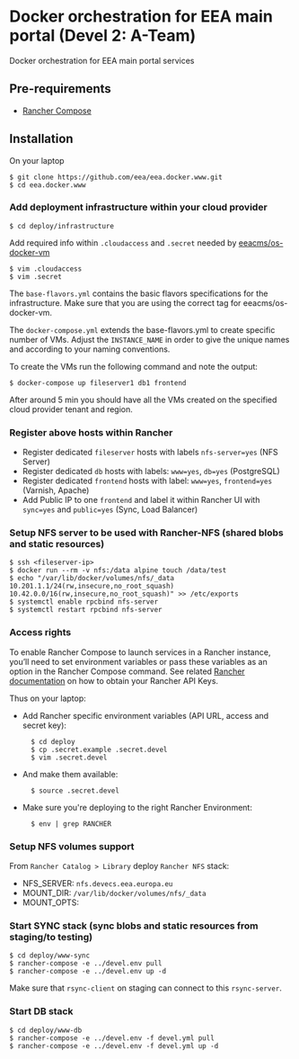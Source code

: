 # Docker orchestration for EEA main portal (Devel 2: A-Team)

Docker orchestration for EEA main portal services

## Pre-requirements

* [Rancher Compose](http://docs.rancher.com/rancher/rancher-compose/)

## Installation

On your laptop

    $ git clone https://github.com/eea/eea.docker.www.git
    $ cd eea.docker.www

### Add deployment infrastructure within your cloud provider

    $ cd deploy/infrastructure

Add required info within `.cloudaccess` and `.secret` needed by [eeacms/os-docker-vm](https://github.com/eea/eea.docker.openstack.host#usage)

    $ vim .cloudaccess
    $ vim .secret


The `base-flavors.yml` contains the basic flavors specifications for the infrastructure. Make sure that you are using the correct tag for eeacms/os-docker-vm.

The `docker-compose.yml` extends the base-flavors.yml to create specific number of VMs. Adjust the `INSTANCE_NAME` in order to give the unique names and according to your naming conventions.

To create the VMs run the following command and note the output:

    $ docker-compose up fileserver1 db1 frontend

After around 5 min you should have all the VMs created on the specified cloud provider tenant and region.

### Register above hosts within Rancher

* Register dedicated `fileserver` hosts with labels `nfs-server=yes` (NFS Server)
* Register dedicated `db` hosts with labels: `www=yes`, `db=yes` (PostgreSQL)
* Register dedicated `frontend` hosts with label: `www=yes`, `frontend=yes` (Varnish, Apache)
* Add Public IP to one `frontend` and label it within Rancher UI with `sync=yes` and `public=yes` (Sync, Load Balancer)

### Setup NFS server to be used with Rancher-NFS (shared blobs and static resources)

    $ ssh <fileserver-ip>
    $ docker run --rm -v nfs:/data alpine touch /data/test
    $ echo "/var/lib/docker/volumes/nfs/_data 10.201.1.1/24(rw,insecure,no_root_squash) 10.42.0.0/16(rw,insecure,no_root_squash)" >> /etc/exports
    $ systemctl enable rpcbind nfs-server
    $ systemctl restart rpcbind nfs-server

### Access rights

To enable Rancher Compose to launch services in a Rancher instance, you’ll need to set environment variables or pass
these variables as an option in the Rancher Compose command.
See related [Rancher documentation](https://docs.rancher.com/rancher/v1.0/en/configuration/api-keys/#adding-environment-api-keys)
on how to obtain your Rancher API Keys.

Thus on your laptop:

* Add Rancher specific environment variables (API URL, access and secret key):

        $ cd deploy
        $ cp .secret.example .secret.devel
        $ vim .secret.devel

* And make them available:

        $ source .secret.devel

* Make sure you're deploying to the right Rancher Environment:

        $ env | grep RANCHER

### Setup NFS volumes support

From `Rancher Catalog > Library` deploy `Rancher NFS` stack:
* NFS_SERVER: `nfs.devecs.eea.europa.eu`
* MOUNT_DIR: `/var/lib/docker/volumes/nfs/_data`
* MOUNT_OPTS:

### Start SYNC stack (sync blobs and static resources from staging/to testing)

    $ cd deploy/www-sync
    $ rancher-compose -e ../devel.env pull
    $ rancher-compose -e ../devel.env up -d

Make sure that `rsync-client` on staging can connect to this `rsync-server`.


### Start DB stack

    $ cd deploy/www-db
    $ rancher-compose -e ../devel.env -f devel.yml pull
    $ rancher-compose -e ../devel.env -f devel.yml up -d
